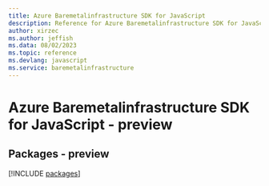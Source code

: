 ```yaml
---
title: Azure Baremetalinfrastructure SDK for JavaScript
description: Reference for Azure Baremetalinfrastructure SDK for JavaScript
author: xirzec
ms.author: jeffish
ms.data: 08/02/2023
ms.topic: reference
ms.devlang: javascript
ms.service: baremetalinfrastructure
---
```

# Azure Baremetalinfrastructure SDK for JavaScript - preview
## Packages - preview
[!INCLUDE [packages](baremetalinfrastructure-index.md)]